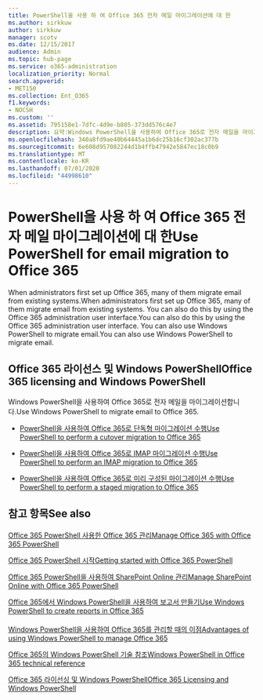 ```yaml
---
title: PowerShell을 사용 하 여 Office 365 전자 메일 마이그레이션에 대 한
ms.author: sirkkuw
author: sirkkuw
manager: scotv
ms.date: 12/15/2017
audience: Admin
ms.topic: hub-page
ms.service: o365-administration
localization_priority: Normal
search.appverid:
- MET150
ms.collection: Ent_O365
f1.keywords:
- NOCSH
ms.custom: ''
ms.assetid: 795158e1-7dfc-4d9e-b805-373dd576c4e7
description: 요약:Windows PowerShell을 사용하여 Office 365로 전자 메일을 마이그레이션하는 방법을 알아봅니다.
ms.openlocfilehash: 340a8fd9ae40b64445a1b6dc25b16cf302ac377b
ms.sourcegitcommit: 6e608d957082244d1b4ffb47942e5847ec18c0b9
ms.translationtype: MT
ms.contentlocale: ko-KR
ms.lasthandoff: 07/01/2020
ms.locfileid: "44998610"
---
```

# <a name="use-powershell-for-email-migration-to-office-365"></a><span data-ttu-id="a3870-103">PowerShell을 사용 하 여 Office 365 전자 메일 마이그레이션에 대 한</span><span class="sxs-lookup"><span data-stu-id="a3870-103">Use PowerShell for email migration to Office 365</span></span>

<span data-ttu-id="a3870-104">When administrators first set up Office 365, many of them migrate email from existing systems.</span><span class="sxs-lookup"><span data-stu-id="a3870-104">When administrators first set up Office 365, many of them migrate email from existing systems.</span></span> <span data-ttu-id="a3870-105">You can also do this by using the Office 365 administration user interface.</span><span class="sxs-lookup"><span data-stu-id="a3870-105">You can also do this by using the Office 365 administration user interface.</span></span> <span data-ttu-id="a3870-106">You can also use Windows PowerShell to migrate email.</span><span class="sxs-lookup"><span data-stu-id="a3870-106">You can also use Windows PowerShell to migrate email.</span></span>
  
## <a name="office-365-licensing-and-windows-powershell"></a><span data-ttu-id="a3870-107">Office 365 라이선스 및 Windows PowerShell</span><span class="sxs-lookup"><span data-stu-id="a3870-107">Office 365 licensing and Windows PowerShell</span></span>

<span data-ttu-id="a3870-108">Windows PowerShell을 사용하여 Office 365로 전자 메일을 마이그레이션합니다.</span><span class="sxs-lookup"><span data-stu-id="a3870-108">Use Windows PowerShell to migrate email to Office 365.</span></span> 
  
- [<span data-ttu-id="a3870-109">PowerShell을 사용하여 Office 365로 단독형 마이그레이션 수행</span><span class="sxs-lookup"><span data-stu-id="a3870-109">Use PowerShell to perform a cutover migration to Office 365</span></span>](use-powershell-to-perform-a-cutover-migration-to-office-365.md)
    
- [<span data-ttu-id="a3870-110">PowerShell을 사용하여 Office 365로 IMAP 마이그레이션 수행</span><span class="sxs-lookup"><span data-stu-id="a3870-110">Use PowerShell to perform an IMAP migration to Office 365</span></span>](use-powershell-to-perform-an-imap-migration-to-office-365.md)
    
- [<span data-ttu-id="a3870-111">PowerShell을 사용하여 Office 365로 미리 구성된 마이그레이션 수행</span><span class="sxs-lookup"><span data-stu-id="a3870-111">Use PowerShell to perform a staged migration to Office 365</span></span>](use-powershell-to-perform-a-staged-migration-to-office-365.md)
    
## <a name="see-also"></a><span data-ttu-id="a3870-112">참고 항목</span><span class="sxs-lookup"><span data-stu-id="a3870-112">See also</span></span>

#### 

[<span data-ttu-id="a3870-113">Office 365 PowerShell 사용한 Office 365 관리</span><span class="sxs-lookup"><span data-stu-id="a3870-113">Manage Office 365 with Office 365 PowerShell</span></span>](manage-office-365-with-office-365-powershell.md)
  
[<span data-ttu-id="a3870-114">Office 365 PowerShell 시작</span><span class="sxs-lookup"><span data-stu-id="a3870-114">Getting started with Office 365 PowerShell</span></span>](getting-started-with-office-365-powershell.md)
  
[<span data-ttu-id="a3870-115">Office 365 PowerShell을 사용하여 SharePoint Online 관리</span><span class="sxs-lookup"><span data-stu-id="a3870-115">Manage SharePoint Online with Office 365 PowerShell</span></span>](manage-sharepoint-online-with-office-365-powershell.md)
  
[<span data-ttu-id="a3870-116">Office 365에서 Windows PowerShell을 사용하여 보고서 만들기</span><span class="sxs-lookup"><span data-stu-id="a3870-116">Use Windows PowerShell to create reports in Office 365</span></span>](use-windows-powershell-to-create-reports-in-office-365.md)
#### 

[<span data-ttu-id="a3870-117">Windows PowerShell을 사용하여 Office 365를 관리할 때의 이점</span><span class="sxs-lookup"><span data-stu-id="a3870-117">Advantages of using Windows PowerShell to manage Office 365</span></span>](https://technet.microsoft.com/library/15144a50-453e-4cd5-befd-bc6736697967.aspx)
  
[<span data-ttu-id="a3870-118">Office 365의 Windows PowerShell 기술 참조</span><span class="sxs-lookup"><span data-stu-id="a3870-118">Windows PowerShell in Office 365 technical reference</span></span>](https://technet.microsoft.com/library/10d5c66a-7579-4319-aaa5-7a5e21d49cea.aspx)
  
[<span data-ttu-id="a3870-119">Office 365 라이선싱 및 Windows PowerShell</span><span class="sxs-lookup"><span data-stu-id="a3870-119">Office 365 Licensing and Windows PowerShell</span></span>](https://technet.microsoft.com/library/6ca0e430-f7ba-4184-becf-14c6c5c8dde5.aspx)

